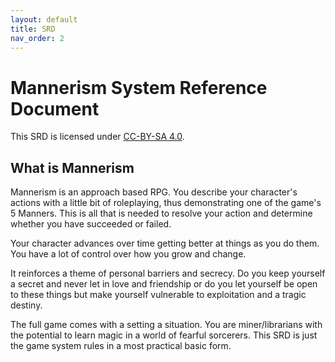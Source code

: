 ```yaml
---
layout: default
title: SRD
nav_order: 2
---
```


# Mannerism System Reference Document

<p></p>

This SRD is licensed under [CC-BY-SA 4.0](https://creativecommons.org/licenses/by-sa/4.0/).  

## What is Mannerism

Mannerism is an approach based RPG. You describe your character's actions with a little bit of roleplaying, thus demonstrating one of the game's 5 Manners. This is all that is needed to resolve your action and determine whether you have succeeded or failed.

Your character advances over time getting better at things as you do them. You have a lot of control over how you grow and change.

It reinforces a theme of personal barriers and secrecy. Do you keep yourself a secret and never let in love and friendship or do you let yourself be open to these things but make  yourself vulnerable to exploitation and a tragic destiny.

The full game comes with a setting a situation. You are miner/librarians with the potential to learn magic in a world of fearful sorcerers. This SRD is just the game system rules in a most practical basic form.
